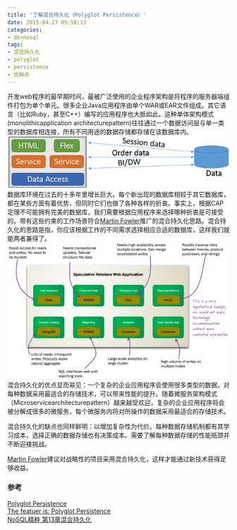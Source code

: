 ```yaml
---
title: '了解混合持久化（Polyglot Persistence）'
date: 2015-04-27 05:58:13
categories: 
- db+nosql
tags: 
- 混合持久化
- polyglot
- persistence
- 优缺点
---
```

开发web程序的最早期时间，最被广泛使用的企业程序架构是将程序的服务器端组件打包为单个单元。很多企业Java应用程序由单个WAR或EAR文件组成。其它语言（比如Ruby，甚至C++）编写的应用程序也大抵如此。这种单体架构模式(monolithicapplication architecturepattern)往往通过一个数据访问层与单一类型的数据库相连接，所有不同用途的数据存储都存储在该数据库内。
![了解混合持久化（Polyglot Persistence）](/images/2015/4/0026uWfMgy6RPreFpxsf6.png)
数据库环境在过去的十多年里增长巨大。每个新出现的数据库相较于其它数据库，都在某些方面有着优势，但同时它们也做了各种各样的折衷。事实上，根据CAP定理不可能拥有完美的数据库，我们需要根据应用程序来选择哪种折衷是可接受的。带有这些约束的工作场景符合[Martin Fowler](https://twitter.com/martinfowler)推广的混合持久化思路。混合持久化的思路是指，你应该根据工作的不同需求选择相应合适的数据库，这样我们就能两者兼得了。
![了解混合持久化（Polyglot Persistence）](/images/2015/4/0026uWfMgy6RPrBn0MJ45.jpg)
混合持久化的优点显而易见：一个复杂的企业应用程序会使用很多类型的数据，对每种数据采用最适合的存储技术，可以带来性能的提升。随着微服务架构模式（Microservicearchitecturepattern）越来越受欢迎，复杂的企业应用程序将会被分解成很多的微服务，每个微服务内将对所操作的数据采用最适合的存储技术。

混合持久化的缺点也同样鲜明：以增加复杂性为代价。每种数据存储机制都有其学习成本，选择正确的数据存储也有决策成本。需要了解每种数据存储的性能瓶颈并不断迎接挑战。

[Martin Fowler](https://twitter.com/martinfowler)建议对战略性的项目采用混合持久化，这样才能通过新技术获得足够收益。

### 参考

[Polyglot Persistence](http://martinfowler.com/bliki/PolyglotPersistence.html)    
[The featuer is: Polyglot Persistence](http://martinfowler.com/articles/nosql-intro-original.pdf)    
[NoSQL精粹 第13章混合持久化](http://www.amazon.cn/%E5%9B%BE%E4%B9%A6/dp/B00EEQ2GPS)    
[](http://sww.sas.com/saspedia/Polyglot_persistence)    